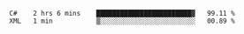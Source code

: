 <!--START_SECTION:waka-->

```text
C#    2 hrs 6 mins    ████████████████████████▓   99.11 %
XML   1 min           ▒░░░░░░░░░░░░░░░░░░░░░░░░   00.89 %
```

<!--END_SECTION:waka-->

